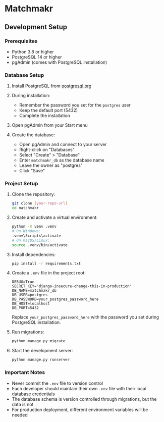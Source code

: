 # Matchmakr

## Development Setup

### Prerequisites

- Python 3.8 or higher
- PostgreSQL 14 or higher
- pgAdmin (comes with PostgreSQL installation)

### Database Setup

1. Install PostgreSQL from [postgresql.org](https://www.postgresql.org/download/)
2. During installation:

   - Remember the password you set for the `postgres` user
   - Keep the default port (5432)
   - Complete the installation

3. Open pgAdmin from your Start menu
4. Create the database:
   - Open pgAdmin and connect to your server
   - Right-click on "Databases"
   - Select "Create" > "Database"
   - Enter `matchmakr_db` as the database name
   - Leave the owner as "postgres"
   - Click "Save"

### Project Setup

1. Clone the repository:

   ```bash
   git clone [your-repo-url]
   cd matchmakr
   ```

2. Create and activate a virtual environment:

   ```bash
   python -m venv .venv
   # On Windows:
   .venv\Scripts\activate
   # On macOS/Linux:
   source .venv/bin/activate
   ```

3. Install dependencies:

   ```bash
   pip install -r requirements.txt
   ```

4. Create a `.env` file in the project root:

   ```
   DEBUG=True
   SECRET_KEY='django-insecure-change-this-in-production'
   DB_NAME=matchmakr_db
   DB_USER=postgres
   DB_PASSWORD=your_postgres_password_here
   DB_HOST=localhost
   DB_PORT=5432
   ```

   Replace `your_postgres_password_here` with the password you set during PostgreSQL installation.

5. Run migrations:

   ```bash
   python manage.py migrate
   ```

6. Start the development server:
   ```bash
   python manage.py runserver
   ```

### Important Notes

- Never commit the `.env` file to version control
- Each developer should maintain their own `.env` file with their local database credentials
- The database schema is version controlled through migrations, but the data is not
- For production deployment, different environment variables will be needed
